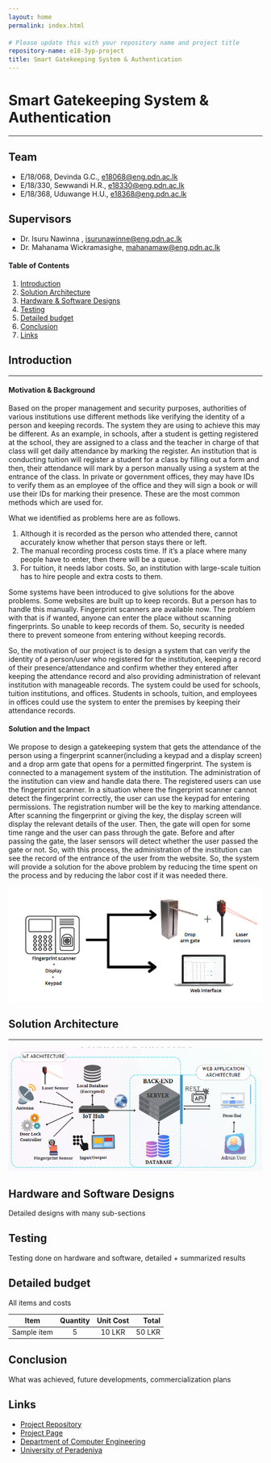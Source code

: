 ```yaml
---
layout: home
permalink: index.html

# Please update this with your repository name and project title
repository-name: e18-3yp-project
title: Smart Gatekeeping System & Authentication
---
```


[comment]: # "This is the standard layout for the project, but you can clean this and use your own template"

# Smart Gatekeeping System & Authentication

---

## Team
-  E/18/068, Devinda G.C., [e18068@eng.pdn.ac.lk](mailto:e18068@eng.pdn.ac.lk)
-  E/18/330, Sewwandi H.R., [e18330@eng.pdn.ac.lk](mailto:e18330@eng.pdn.ac.lk)
-  E/18/368, Uduwange H.U., [e18368@eng.pdn.ac.lk](mailto:e18368@eng.pdn.ac.lk)

## Supervisors

- Dr. Isuru Nawinna , [isurunawinne@eng.pdn.ac.lk](mailto:isurunawinne@eng.pdn.ac.lk)
- Dr. Mahanama Wickramasighe, [mahanamaw@eng.pdn.ac.lk](mailto:mahanamaw@eng.pdn.ac.lk)

<!-- Image (photo/drawing of the final hardware) should be here -->

#### Table of Contents
1. [Introduction](#introduction)
2. [Solution Architecture](#solution-architecture )
3. [Hardware & Software Designs](#hardware-and-software-designs)
4. [Testing](#testing)
5. [Detailed budget](#detailed-budget)
6. [Conclusion](#conclusion)
7. [Links](#links)

## Introduction
---

#### Motivation & Background

Based on the proper management and security purposes, authorities of various institutions use different methods like verifying the identity of a person and keeping records. The system they are using to achieve this may be different. As an example, in schools, after a student is getting registered at the school, they are assigned to a class and the teacher in charge of that class will get daily attendance by marking the register. An institution that is conducting tuition will register a student for a class by filling out a form and then, their attendance will mark by a person manually using a system at the entrance of the class. In private or government offices, they may have IDs to verify them as an employee of the office and they will sign a book or will use their IDs for marking their presence. These are the most common methods which are used for.

What we identified as problems here are as follows.
1. Although it is recorded as the person who attended there, cannot accurately know whether that person stays there or left.
2. The manual recording process costs time. If it’s a place where many people have to enter, then there will be a queue.
3. For tuition, it needs labor costs. So, an institution with large-scale tuition has to hire people and extra costs to them. 

Some systems have been introduced to give solutions for the above problems. Some websites are built up to keep records. But a person has to handle this manually. Fingerprint scanners are available now. The problem with that is if wanted, anyone can enter the place without scanning fingerprints. So unable to keep records of them. So, security is needed there to prevent someone from entering without keeping records.

So, the motivation of our project is to design a system that can verify the identity of a person/user who registered for the institution, keeping a record of their presence/attendance and confirm whether they entered after keeping the attendance record and also providing administration of relevant institution with manageable records. The system could be used for schools, tuition institutions, and offices. Students in schools, tuition, and employees in offices could use the system to enter the premises by keeping their attendance records.

#### Solution and the Impact

We propose to design a gatekeeping system that gets the attendance of the person using a fingerprint scanner(including a keypad and a display screen) and a drop arm gate that opens for a permitted fingerprint. The system is connected to a management system of the institution. The administration of the institution can view and handle data there.
The registered users can use the fingerprint scanner. In a situation where the fingerprint scanner cannot detect the fingerprint correctly, the user can use the keypad for entering permissions. The registration number will be the key to marking attendance. After scanning the fingerprint or giving the key, the display screen will display the relevant details of the user. Then, the gate will open for some time range and the user can pass through the gate. Before and after passing the gate, the laser sensors will detect whether the user passed the gate or not. So, with this process, the administration of the institution can see the record of the entrance of the user from the website. 
So, the system will provide a solution for the above problem by reducing the time spent on the process and by reducing the labor cost if it was needed there.

![Capture](./images/Capture.PNG)


## Solution Architecture
---
![Solution_Architecture](./images/Solution_Architecture.PNG)

## Hardware and Software Designs

Detailed designs with many sub-sections

## Testing

Testing done on hardware and software, detailed + summarized results

## Detailed budget

All items and costs

| Item          | Quantity  | Unit Cost  | Total  |
| ------------- |:---------:|:----------:|-------:|
| Sample item   | 5         | 10 LKR     | 50 LKR |

## Conclusion

What was achieved, future developments, commercialization plans

## Links

- [Project Repository](https://github.com/cepdnaclk/e18-3yp-Smart-Gate-Keeping-and-Authentication-System)
- [Project Page](https://cepdnaclk.github.io/e18-3yp-Smart-Gate-Keeping-and-Authentication-System)
- [Department of Computer Engineering](http://www.ce.pdn.ac.lk/)
- [University of Peradeniya](https://eng.pdn.ac.lk/)

[//]: # (Please refer this to learn more about Markdown syntax)
[//]: # (https://github.com/adam-p/markdown-here/wiki/Markdown-Cheatsheet)
